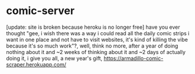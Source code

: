 # comic-server
[update: site is broken because heroku is no longer free]
have you ever thought "gee, i wish there was a way i could read all the daily comic strips i want in one place and not have to visit websites, it's kind of killing the vibe because it's so much work"?, well, think no more, after a year of doing nothing about it and ~2 weeks of thinking about it and ~2 days of actually doing it, i give you all, a new year's gift, https://armadillo-comic-scraper.herokuapp.com/ 
